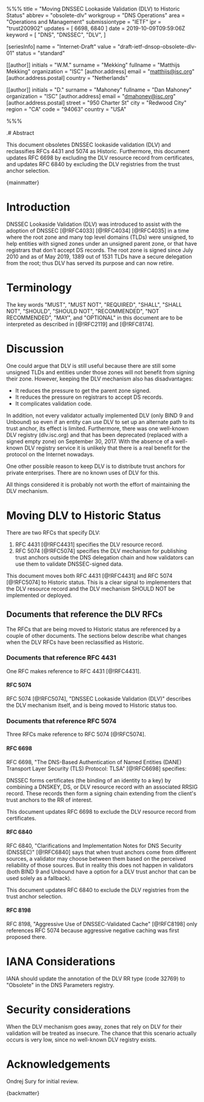 %%%
title           = "Moving DNSSEC Lookaside Validation (DLV) to Historic Status"
abbrev          = "obsolete-dlv"
workgroup       = "DNS Operations"
area            = "Operations and Management"
submissiontype  = "IETF"
ipr             = "trust200902"
updates		= [
    6698,
    6840
]
date            = 2019-10-09T09:59:06Z
keyword         = [
    "DNS",
    "DNSSEC",
    "DLV",
]

[seriesInfo]
name            = "Internet-Draft"
value           = "draft-ietf-dnsop-obsolete-dlv-01"
status          = "standard"

[[author]]
initials        = "W.M."
surname         = "Mekking"
fullname        = "Matthijs Mekking"
organization    = "ISC"
 [author.address]
 email          = "matthijs@isc.org"
  [author.address.postal]
  country       = "Netherlands"

[[author]]
initials        = "D."
surname         = "Mahoney"
fullname        = "Dan Mahoney"
organization    = "ISC"
 [author.address]
 email          = "dmahoney@isc.org"
  [author.address.postal]
  street        = "950 Charter St"
  city          = "Redwood City"
  region        = "CA"
  code          = "94063"
  country       = "USA"

%%%

.# Abstract

This document obsoletes DNSSEC lookaside validation (DLV) and reclassifies
RFCs 4431 and 5074 as Historic. Furthermore, this document updates RFC 6698 by
excluding the DLV resource record from certificates, and updates RFC 6840 by
excluding the DLV registries from the trust anchor selection.

{mainmatter}

# Introduction

DNSSEC Lookaside Validation (DLV) was introduced to assist with the adoption of
DNSSEC [@!RFC4033] [@!RFC4034] [@!RFC4035] in a time where the root zone
and many top level domains (TLDs) were unsigned, to help entities with signed
zones under an unsigned parent zone, or that have registrars that don't accept
DS records.  The root zone is signed since July 2010 and as of May 2019,
1389 out of 1531 TLDs have a secure delegation from the root; thus DLV has
served its purpose and can now retire.

# Terminology

The key words "MUST", "MUST NOT", "REQUIRED", "SHALL", "SHALL NOT",
"SHOULD", "SHOULD NOT", "RECOMMENDED", "NOT RECOMMENDED", "MAY", and
"OPTIONAL" in this document are to be interpreted as described in
[@!RFC2119] and [@!RFC8174].

# Discussion

One could argue that DLV is still useful because there are still some unsigned
TLDs and entities under those zones will not benefit from signing their zone.
However, keeping the DLV mechanism also has disadvantages:

* It reduces the pressure to get the parent zone signed.
* It reduces the pressure on registrars to accept DS records.
* It complicates validation code.

In addition, not every validator actually implemented DLV (only BIND 9 and
Unbound) so even if an entity can use DLV to set up an alternate path to its
trust anchor, its effect is limited.  Furthermore, there was one well-known DLV
registry (dlv.isc.org) and that has been deprecated (replaced with a signed
empty zone) on September 30, 2017. With the absence of a well-known DLV
registry service it is unlikely that there is a real benefit for the protocol
on the Internet nowadays.

One other possible reason to keep DLV is to distribute trust anchors
for private enterprises.  There are no known uses of DLV for this.

All things considered it is probably not worth the effort of maintaining
the DLV mechanism.

# Moving DLV to Historic Status

There are two RFCs that specify DLV:

1. RFC 4431 [@!RFC4431] specifies the DLV resource record.
2. RFC 5074 [@!RFC5074] specifies the DLV mechanism for publishing trust
   anchors outside the DNS delegation chain and how validators can use them
   to validate DNSSEC-signed data.

This document moves both RFC 4431 [@!RFC4431] and RFC 5074 [@!RFC5074] to
Historic status.  This is a clear signal to implementers that the DLV
resource record and the DLV mechanism SHOULD NOT be implemented or deployed.

## Documents that reference the DLV RFCs

The RFCs that are being moved to Historic status are referenced by a couple
of other documents.  The sections below describe what changes when the DLV
RFCs have been reclassified as Historic.

### Documents that reference RFC 4431

One RFC makes reference to RFC 4431 [@!RFC4431].

#### RFC 5074

RFC 5074 [@!RFC5074], "DNSSEC Lookaside Validation (DLV)" describes the DLV
mechanism itself, and is being moved to Historic status too.

### Documents that reference RFC 5074

Three RFCs make reference to RFC 5074 [@!RFC5074].

#### RFC 6698

RFC 6698, "The DNS-Based Authentication of Named Entities (DANE) Transport
Layer Security (TLS) Protocol: TLSA" [@!RFC6698] specifies:

  DNSSEC forms certificates (the binding of an identity to a key) by
  combining a DNSKEY, DS, or DLV resource record with an associated RRSIG
  record.  These records then form a signing chain extending from the
  client's trust anchors to the RR of interest.

This document updates RFC 6698 to exclude the DLV resource record from
certificates.

#### RFC 6840

RFC 6840, "Clarifications and Implementation Notes for DNS Security
(DNSSEC)" [@!RFC6840] says that when trust anchors come from different
sources, a validator may choose between them based on the perceived
reliability of those sources. But in reality this does not happen in
validators (both BIND 9 and Unbound have a option for a DLV trust anchor
that can be used solely as a fallback).

This document updates RFC 6840 to exclude the DLV registries from the trust
anchor selection.

#### RFC 8198

RFC 8198, "Aggressive Use of DNSSEC-Validated Cache" [@!RFC8198] only
references RFC 5074 because aggressive negative caching was first proposed
there.

# IANA Considerations

IANA should update the annotation of the DLV RR type (code 32769) to
"Obsolete" in the DNS Parameters registry.

# Security considerations

When the DLV mechanism goes away, zones that rely on DLV for their
validation will be treated as insecure.  The chance that this scenario actually 
occurs is very low, since no well-known DLV registry exists.

# Acknowledgements

Ondrej Sury for initial review.

{backmatter}

